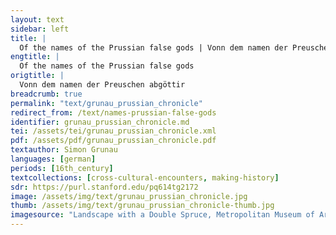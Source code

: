 ```yaml
---
layout: text
sidebar: left
title: |
  Of the names of the Prussian false gods | Vonn dem namen der Preuschen abgöttir
engtitle: |
  Of the names of the Prussian false gods
origtitle: |
  Vonn dem namen der Preuschen abgöttir
breadcrumb: true
permalink: "text/grunau_prussian_chronicle"
redirect_from: /text/names-prussian-false-gods
identifier: grunau_prussian_chronicle.md
tei: /assets/tei/grunau_prussian_chronicle.xml
pdf: /assets/pdf/grunau_prussian_chronicle.pdf
textauthor: Simon Grunau
languages: [german]
periods: [16th_century]
textcollections: [cross-cultural-encounters, making-history]
sdr: https://purl.stanford.edu/pq614tg2172
image: /assets/img/text/grunau_prussian_chronicle.jpg
thumb: /assets/img/text/grunau_prussian_chronicle-thumb.jpg
imagesource: "Landscape with a Double Spruce, Metropolitan Museum of Art, Accession No. 1993.1097"
---
```

